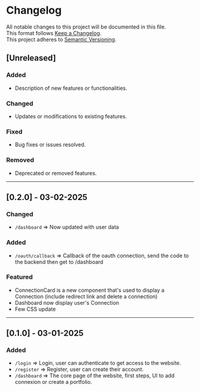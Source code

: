 # Changelog

All notable changes to this project will be documented in this file.  
This format follows [Keep a Changelog](https://keepachangelog.com/).  
This project adheres to [Semantic Versioning](https://semver.org/).

## [Unreleased]

### Added
- Description of new features or functionalities.

### Changed
- Updates or modifications to existing features.

### Fixed
- Bug fixes or issues resolved.

### Removed
- Deprecated or removed features.

---

## [0.2.0] - 03-02-2025

### Changed 
- `/dashboard` => Now updated with user data

### Added
- `/oauth/callback` => Callback of the oauth connection, send the code to the backend then get to /dashboard

### Featured
- ConnectionCard is a new component that's used to display a Connection (include redirect link and delete a connection)
- Dashboard now display user's Connection
- Few CSS update

---

## [0.1.0] - 03-01-2025

### Added
- `/login` => Login, user can authenticate to get access to the website.
- `/register` => Register, user can create their account.
- `/dashboard` => The core page of the website, first steps, UI to add connexion or create a portfolio.
